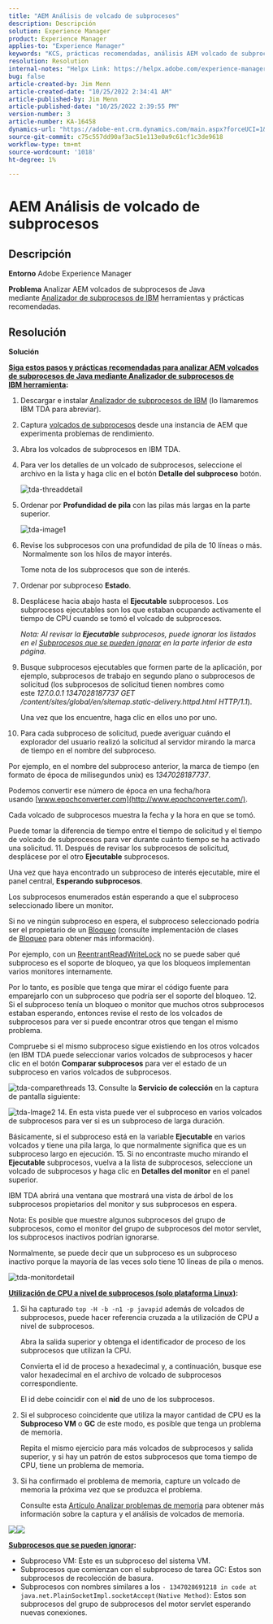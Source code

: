 ```yaml
---
title: "AEM Análisis de volcado de subprocesos"
description: Descripción
solution: Experience Manager
product: Experience Manager
applies-to: "Experience Manager"
keywords: "KCS, prácticas recomendadas, análisis AEM volcado de subprocesos, Adobe Experience Manager, Java, Analizador de subprocesos de IBM"
resolution: Resolution
internal-notes: "Helpx Link: https://helpx.adobe.com/experience-manager/kb/thread-dump-analysis.html"
bug: false
article-created-by: Jim Menn
article-created-date: "10/25/2022 2:34:41 AM"
article-published-by: Jim Menn
article-published-date: "10/25/2022 2:39:55 PM"
version-number: 3
article-number: KA-16458
dynamics-url: "https://adobe-ent.crm.dynamics.com/main.aspx?forceUCI=1&pagetype=entityrecord&etn=knowledgearticle&id=6fb11892-0d54-ed11-bba2-6045bd006b4b"
source-git-commit: c75c557dd90af3ac51e113e0a9c61cf1c3de9618
workflow-type: tm+mt
source-wordcount: '1018'
ht-degree: 1%

---
```


# AEM Análisis de volcado de subprocesos

## Descripción


<b>Entorno</b>
Adobe Experience Manager

<b>Problema</b>
Analizar AEM volcados de subprocesos de Java mediante [Analizador de subprocesos de IBM](https://www.ibm.com/support/pages/ibm-thread-and-monitor-dump-analyzer-java-tmda) herramientas y prácticas recomendadas.


## Resolución


<b>Solución</b>

<u><b>Siga estos pasos y prácticas recomendadas para analizar AEM volcados de subprocesos de Java mediante <a data-ol-has-click-handler="" href="https://www.ibm.com/support/pages/ibm-thread-and-monitor-dump-analyzer-java-tmda">Analizador de subprocesos de IBM</a> herramienta</b></u><b>:</b>

1. Descargar e instalar [Analizador de subprocesos de IBM](https://www.ibm.com/support/pages/ibm-thread-and-monitor-dump-analyzer-java-tmda) (lo llamaremos IBM TDA para abreviar).
2. Captura [volcados de subprocesos](https://helpx.adobe.com/experience-manager/kb/thread-dumps-collection-analysis.html) desde una instancia de AEM que experimenta problemas de rendimiento.
3. Abra los volcados de subprocesos en IBM TDA.
4. Para ver los detalles de un volcado de subprocesos, seleccione el archivo en la lista y haga clic en el botón <b>Detalle del subproceso</b> botón.

   ![tda-threaddetail](https://helpx.adobe.com/content/dam/help/en/experience-manager/kb/thread-dump-analysis/_jcr_content/main-pars/image_1587732783/tda-threaddetail.png "tda-threaddetail")
5. Ordenar por <b>Profundidad de pila</b> con las pilas más largas en la parte superior.

   ![tda-image1](https://helpx.adobe.com/content/dam/help/en/experience-manager/kb/thread-dump-analysis/_jcr_content/main-pars/image/tda-image1.png)
6. Revise los subprocesos con una profundidad de pila de 10 líneas o más.  Normalmente son los hilos de mayor interés.

   Tome nota de los subprocesos que son de interés.
7. Ordenar por subproceso <b>Estado</b>.
8. Desplácese hacia abajo hasta el <b>Ejecutable</b> subprocesos. Los subprocesos ejecutables son los que estaban ocupando activamente el tiempo de CPU cuando se tomó el volcado de subprocesos.

   *Nota: Al revisar la <b>Ejecutable</b> subprocesos, puede ignorar los listados en el [Subprocesos que se pueden ignorar](https://helpx.adobe.com/experience-manager/kb/thread-dump-analysis.html#ignorethreads) en la parte inferior de esta página.*


9. Busque subprocesos ejecutables que formen parte de la aplicación, por ejemplo, subprocesos de trabajo en segundo plano o subprocesos de solicitud (los subprocesos de solicitud tienen nombres como este *127.0.0.1 1347028187737 GET /content/sites/global/en/sitemap.static-delivery.httpd.html HTTP/1.1*).

   Una vez que los encuentre, haga clic en ellos uno por uno.
10. Para cada subproceso de solicitud, puede averiguar cuándo el explorador del usuario realizó la solicitud al servidor mirando la marca de tiempo en el nombre del subproceso.

   Por ejemplo, en el nombre del subproceso anterior, la marca de tiempo (en formato de época de milisegundos unix) es *1347028187737*.

   Podemos convertir ese número de época en una fecha/hora usando [www.epochconverter.com](http://www.epochconverter.com/).

   Cada volcado de subprocesos muestra la fecha y la hora en que se tomó.

   Puede tomar la diferencia de tiempo entre el tiempo de solicitud y el tiempo de volcado de subprocesos para ver durante cuánto tiempo se ha activado una solicitud.
11. Después de revisar los subprocesos de solicitud, desplácese por el otro <b>Ejecutable</b> subprocesos.

   Una vez que haya encontrado un subproceso de interés ejecutable, mire el panel central, <b>Esperando subprocesos</b>.

   Los subprocesos enumerados están esperando a que el subproceso seleccionado libere un monitor.

   Si no ve ningún subproceso en espera, el subproceso seleccionado podría ser el propietario de un [Bloqueo](http://docs.oracle.com/javase/1.5.0/docs/api/java/util/concurrent/locks/Lock.html) (consulte implementación de clases de [Bloqueo](http://docs.oracle.com/javase/1.5.0/docs/api/java/util/concurrent/locks/Lock.html) para obtener más información).

   Por ejemplo, con un [ReentrantReadWriteLock](http://docs.oracle.com/javase/1.5.0/docs/api/java/util/concurrent/locks/ReentrantReadWriteLock.html) no se puede saber qué subproceso es el soporte de bloqueo, ya que los bloqueos implementan varios monitores internamente.

   Por lo tanto, es posible que tenga que mirar el código fuente para emparejarlo con un subproceso que podría ser el soporte del bloqueo.
12. Si el subproceso tenía un bloqueo o monitor que muchos otros subprocesos estaban esperando, entonces revise el resto de los volcados de subprocesos para ver si puede encontrar otros que tengan el mismo problema.

   Compruebe si el mismo subproceso sigue existiendo en los otros volcados (en IBM TDA puede seleccionar varios volcados de subprocesos y hacer clic en el botón <b>Comparar subprocesos</b> para ver el estado de un subproceso en varios volcados de subprocesos.

   ![tda-comparethreads](https://helpx.adobe.com/content/dam/help/en/experience-manager/kb/thread-dump-analysis/_jcr_content/main-pars/image_1159496390/tda-comparethreads.png)
13. Consulte la <b>Servicio de colección</b> en la captura de pantalla siguiente:

   ![tda-Image2](https://helpx.adobe.com/content/dam/help/en/experience-manager/kb/thread-dump-analysis/_jcr_content/main-pars/image_1730877898/tda-Image2.png)
14. En esta vista puede ver el subproceso en varios volcados de subprocesos para ver si es un subproceso de larga duración.

   Básicamente, si el subproceso está en la variable <b>Ejecutable</b> en varios volcados y tiene una pila larga, lo que normalmente significa que es un subproceso largo en ejecución.
15. Si no encontraste mucho mirando el <b>Ejecutable</b> subprocesos, vuelva a la lista de subprocesos, seleccione un volcado de subprocesos y haga clic en <b>Detalles del monitor</b> en el panel superior.

   IBM TDA abrirá una ventana que mostrará una vista de árbol de los subprocesos propietarios del monitor y sus subprocesos en espera.

   Nota: Es posible que muestre algunos subprocesos del grupo de subprocesos, como el monitor del grupo de subprocesos del motor servlet, los subprocesos inactivos podrían ignorarse.

   Normalmente, se puede decir que un subproceso es un subproceso inactivo porque la mayoría de las veces solo tiene 10 líneas de pila o menos.

   ![tda-monitordetail](https://helpx.adobe.com/content/dam/help/en/experience-manager/kb/thread-dump-analysis/_jcr_content/main-pars/image_1106466084/tda-monitordetail.png)




<u><b>Utilización de CPU a nivel de subprocesos (solo plataforma Linux)</b></u><b>:</b>

1. Si ha capturado `top -H -b -n1 -p javapid` además de volcados de subprocesos, puede hacer referencia cruzada a la utilización de CPU a nivel de subprocesos.

   Abra la salida superior y obtenga el identificador de proceso de los subprocesos que utilizan la CPU.

   Convierta el id de proceso a hexadecimal y, a continuación, busque ese valor hexadecimal en el archivo de volcado de subprocesos correspondiente.

   El id debe coincidir con el <b>nid</b> de uno de los subprocesos.
2. Si el subproceso coincidente que utiliza la mayor cantidad de CPU es la <b>Subproceso VM</b> o <b>GC</b> de este modo, es posible que tenga un problema de memoria.

   Repita el mismo ejercicio para más volcados de subprocesos y salida superior, y si hay un patrón de estos subprocesos que toma tiempo de CPU, tiene un problema de memoria.
3. Si ha confirmado el problema de memoria, capture un volcado de memoria la próxima vez que se produzca el problema.

   Consulte esta [Artículo Analizar problemas de memoria](https://experienceleague.adobe.com/docs/experience-cloud-kcs/kbarticles/KA-17482.html?lang=es) para obtener más información sobre la captura y el análisis de volcados de memoria.


![](https://helpx.adobe.com/libs/cq/ui/resources/0.gif)![](https://helpx.adobe.com/libs/cq/ui/resources/0.gif)

<b><u>Subprocesos que se pueden ignorar</u>:</b>

- Subproceso VM: Este es un subproceso del sistema VM.
- Subprocesos que comienzan con el subproceso de tarea GC: Estos son subprocesos de recolección de basura.
- Subprocesos con nombres similares a los `- 1347028691218 in code at java.net.PlainSocketImpl.socketAccept(Native Method)`: Estos son subprocesos del grupo de subprocesos del motor servlet esperando nuevas conexiones.

